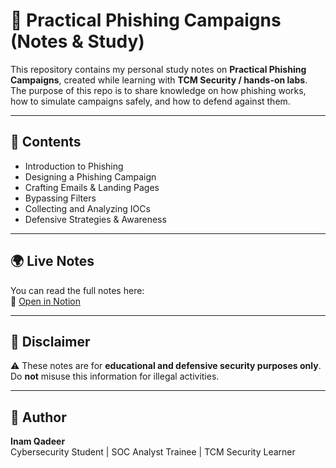 # 🎯 Practical Phishing Campaigns (Notes & Study)

This repository contains my personal study notes on **Practical Phishing Campaigns**, created while learning with **TCM Security / hands-on labs**.  
The purpose of this repo is to share knowledge on how phishing works, how to simulate campaigns safely, and how to defend against them.

---

## 📖 Contents
- Introduction to Phishing
- Designing a Phishing Campaign
- Crafting Emails & Landing Pages
- Bypassing Filters
- Collecting and Analyzing IOCs
- Defensive Strategies & Awareness

---

## 🌍 Live Notes
You can read the full notes here:  
🔗 [Open in Notion](https://sideways-bone-9eb.notion.site/Practical-Phishing-Campaigns-Notes-23b84456c40d805aadb3dcff896a0eca)

---

## 📌 Disclaimer
⚠️ These notes are for **educational and defensive security purposes only**.  
Do **not** misuse this information for illegal activities.  

---

## 👤 Author
**Inam Qadeer**  
Cybersecurity Student | SOC Analyst Trainee | TCM Security Learner  
